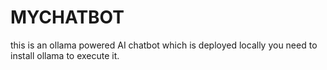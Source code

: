 # MYCHATBOT
this is an ollama powered AI chatbot which is deployed locally you need to install ollama to execute it.

